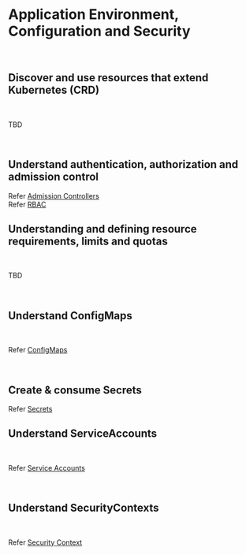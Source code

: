 # Application Environment, Configuration and Security

<br />

## Discover and use resources that extend Kubernetes (CRD)

<br />

TBD

<br />

## Understand authentication, authorization and admission control

Refer [Admission Controllers](../topics/admission_controllers.md)  
Refer [RBAC](../topics/rbac.md)  

## Understanding and defining resource requirements, limits and quotas

<br />

TBD

<br />

## Understand ConfigMaps

<br />

Refer [ConfigMaps](../topics/configmaps.md)

<br />

## Create & consume Secrets

Refer [Secrets](../topics/secrets.md)

## Understand ServiceAccounts

<br />

Refer [Service Accounts](../topics/service_accounts.md)

<br />

## Understand SecurityContexts

<br />

Refer [Security Context](../topics/pod_security_context.md)

<br />